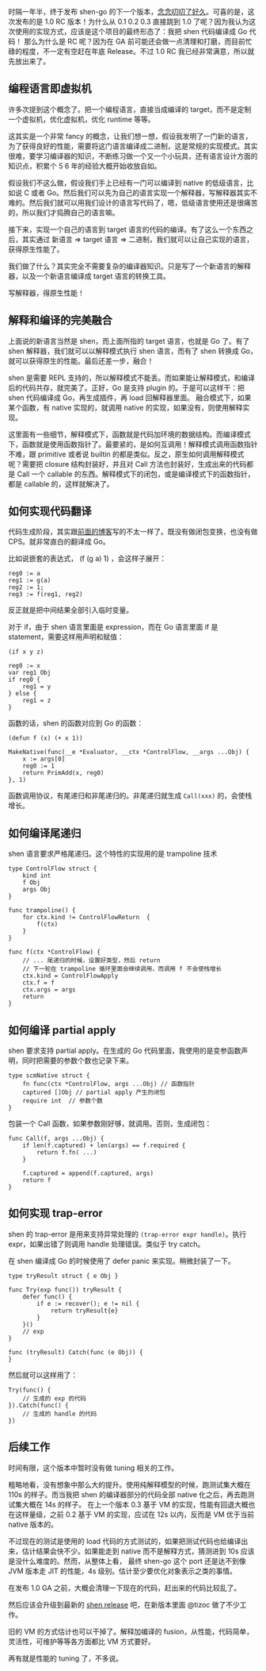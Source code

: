 时隔一年半，终于发布 shen-go 的下一个版本，[念念叨叨了好久](shen-go-next-notes.md)。可喜的是，这次发布的是 1.0 RC 版本！为什么从 0.1 0.2 0.3 直接跳到 1.0 了呢？因为我认为这次使用的实现方式，应该是这个项目的最终形态了：我把 shen 代码编译成 Go 代码！
那么为什么是 RC 呢？因为在 GA 前可能还会做一点清理和打磨，而目前忙碌的程度，不一定有空赶在年底 Release。不过 1.0 RC 我已经非常满意，所以就先放出来了。


## 编程语言即虚拟机

许多次提到这个概念了。把一个编程语言，直接当成编译的 target，而不是定制一个虚拟机，优化虚拟机，优化 runtime 等等。

这其实是一个非常 fancy 的概念，让我们想一想，假设我发明了一门新的语言，为了获得良好的性能，需要将这门语言编译成二进制，这是常规的实现模式。其实很难，要学习编译器的知识，不断练习做一个又一个小玩具，还有语言设计方面的知识点，积累个 5 6 年的经验大概开始收放自如。

假设我们不这么做，假设我们手上已经有一门可以编译到 native 的低级语言，比如说 C 或者 Go。然后我们可以先为自己的语言实现一个解释器，写解释器其实不难的。然后我们就可以用我们设计的语言写代码了，嗯，低级语言使用还是很痛苦的，所以我们才捣腾自己的语言嘛。

接下来，实现一个自己的语言到 target 语言的代码的编译。有了这么一个东西之后，其实通过 新语言 => target 语言 => 二进制，我们就可以让自己实现的语言，获得原生性能了。

我们做了什么？其实完全不需要复杂的编译器知识。只是写了一个新语言的解释器，以及一个新语言编译成 target 语言的转换工具。

写解释器，得原生性能！

## 解释和编译的完美融合

上面说的新语言当然是 shen，而上面所指的 target 语言，也就是 Go 了。有了 shen 解释器，我们就可以以解释模式执行 shen 语言，而有了 shen 转换成 Go，就可以获得原生的性能。最后还差一步，融合！

shen 是需要 REPL 支持的，所以解释模式不能丢。而如果能让解释模式，和编译后的代码共存，就完美了。正好，Go 是支持 plugin 的。于是可以这样干：把 shen 代码编译成 Go，再生成插件，再 load 回解释器里面。
融合模式下，如果某个函数，有 native 实现的，就调用 native 的实现，如果没有，则使用解释实现。

这里面有一些细节，解释模式下，函数就是代码加环境的数据结构。而编译模式下，函数就是使用函数指针了。最要紧的，是如何互调用！解释模式调用函数指针不难，跟 primitive 或者说 builtin 的都是类似。反之，原生如何调用解释模式呢？需要把 closure 结构封装好，并且对 Call 方法也封装好，生成出来的代码都是 Call 一个 callable 的东西。解释模式下的闭包，或是编译模式下的函数指针，都是 callable 的，这样就解决了。

## 如何实现代码翻译

代码生成阶段，其实跟[前面的博客](language-as-vm.md)写的不太一样了。既没有做闭包变换，也没有做 CPS。就非常直白的翻译成 Go。

比如说嵌套的表达式， (f (g a) 1) ，会这样子展开：

```
reg0 := a
reg1 := g(a)
reg2 := 1;
reg3 := f(reg1, reg2)
```

反正就是把中间结果全部引入临时变量。

对于 if，由于 shen 语言里面是 expression，而在 Go 语言里面 if 是 statement，需要这样用声明和赋值：

```
(if x y z)
```

```
reg0 := x
var reg1 Obj
if reg0 {
    reg1 = y
} else {
    reg1 = z
}
```

函数的话，shen 的函数对应到 Go 的函数：


```
(defun f (x) (+ x 1))

```

```
MakeNative(func(__e *Evaluator, __ctx *ControlFlow, __args ...Obj) {
    x := args[0]
    reg0 := 1
    return PrimAdd(x, reg0)
}, 1)
```

函数调用协议，有尾递归和非尾递归的。非尾递归就生成 `Call(xxx)` 的，会使栈增长。

## 如何编译尾递归

shen 语言要求严格尾递归。这个特性的实现用的是 trampoline 技术


```
type ControlFlow struct {
    kind int
    f Obj
    args Obj
}

func trampoline() {
    for ctx.kind != ControlFlowReturn  {
        f(ctx)
    }
}

func f(ctx *ControlFlow) {
    // ... 尾递归的时候，设置好类型，然后 return
    // 下一轮在 trampoline 循环里面会继续调用，而调用 f 不会使栈增长
    ctx.kind = ControlFlowApply
    ctx.f = f
    ctx.args = args
    return
}
```



## 如何编译 partial apply

shen 要求支持 partial apply。在生成的 Go 代码里面，我使用的是变参函数声明，同时把需要的参数个数也记录下来。

```
type scmNative struct {
    fn func(ctx *ControlFlow, args ...Obj) // 函数指针
    captured []Obj // partial apply 产生的闭包
    require int  // 参数个数
}
```

包装一个 Call 函数，如果参数刚好够，就调用。否则，生成闭包：

```
func Call(f, args ...Obj) {
    if len(f.captured) + len(args) == f.required {
        return f.fn( ...)
    }
    
    f.captured = append(f.captured, args)
    return f
}
```

## 如何实现 trap-error

shen 的 trap-error 是用来支持异常处理的 `(trap-error expr handle)`。执行 expr，如果出错了则调用 handle 处理错误。类似于 try catch。

在 shen 编译成 Go 的时候使用了 defer panic 来实现。稍微封装了一下。

```
type tryResult struct { e Obj }

func Try(exp func()) tryResult {
    defer func() {
        if e := recover(); e != nil {
            return tryResult{e}
        }
    }()
    // exp
}

func (tryResult) Catch(func (e Obj)) {
}
```

然后就可以这样用了：

```
Try(func() {
    // 生成的 exp 的代码
}).Catch(func() {
    // 生成的 handle 的代码
})
```

## 后续工作

时间有限，这个版本中暂时没有做 tuning 相关的工作。

粗略地看，没有想象中那么大的提升。使用纯解释模型的时候，跑测试集大概在 110s 的样子。而当我把 shen 的编译器部分的代码全部 native 化之后，再去跑测试集大概在 14s 的样子。
在上一个版本 0.3 基于 VM 的实现，性能有回退大概也在这样量级，之前 0.2 基于 VM 的实现，应试在 12s 以内，反而是 VM 优于当前 native 版本的。

不过现在的测试是使用的 load 代码的方式测试的，如果把测试代码也给编译出来，估计结果会快不少。如果能走到 native 而不是解释方式，猜测进到 10s 应该是没什么难度的。然而，从整体上看，
最终 shen-go 这个 port 还是达不到像 JVM 版本走 JIT 的性能，4s 级别。估计至少要优化对象表示之类的事情。

在发布 1.0 GA 之前，大概会清理一下现在的代码，赶出来的代码比较乱了。

然后应该会升级到最新的 [shen release](https://github.com/Shen-Language/shen-sources/releases) 吧，在新版本里面 @tizoc 做了不少工作。

旧的 VM 的方式估计也可以干掉了。解释加编译的 fusion，从性能，代码简单，灵活性，可维护等等各方面都比 VM 方式要好。

再有就是性能的 tuning 了，不多说。
